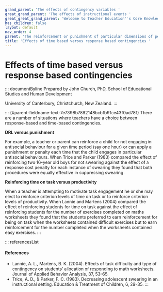 ```yaml
---
grand_parent: 'The effects of contingency variables '
great_grand_parent: 'The effects of instructional events '
great_great_grand_parent: 'Welcome to Teacher Education''s Core Knowledge and Skills.'
has_children: false
layout: default
nav_order: 4
parent: 'The reinforcement or punishment of particular dimensions of performance '
title: 'Effects of time based versus response based contingencies '
---
```

# Effects of time based versus response based contingencies 


::: documentByline
Prepared by John Church, PhD, School of Educational Studies and Human
Development

University of Canterbury, Christchurch, New Zealand.
:::

::: {#parent-fieldname-text-7e7398b7882148bcbfb91ce43f0ad78f}
There are a number of situations where teachers have a choice between
response-based and time-based contingencies.

**DRL versus punishment**

For example, a teacher or parent can reinforce a child for not engaging
in antisocial behaviour for a given time period (say one hour) or can
apply a punishment or penalty each time that the child engages in
particular antisocial behaviours. When Trice and Parker (1983) compared
the effect of reinforcing two 16-year old boys for not swearing against
the effect of a response cost penalty for each instance of swearing they
found that both procedures were equally effective in suppressing
swearing.

**Reinforcing time on task versus productivity**

When a teacher is attempting to motivate task engagement he or she may
elect to reinforce criterion levels of time on task or to reinforce
criterion levels of productivity. When Lannie and Martens (2004)
compared the effect of reinforcing students for time on task against the
effect of reinforcing students for the number of exercises completed on
maths worksheets they found that the students preferred to earn
reinforcement for being on task when the worksheets contained difficult
exercises but to earn reinforcement for the number completed when the
worksheets contained easy exercises.
:::

::: referencesList
#### References

-   Lannie, A. L., Martens, B. K. (2004). Effects of task difficulty and
    type of contingency on students\' allocation of responding to math
    worksheets. Journal of Applied Behavior Analysis, 37, 53-65.
-   Trice, A. D., & Parker, F. C. (1983). Decreasing adolescent swearing
    in an instructional setting. Education & Treatment of Children, 6,
    29-35.
:::

